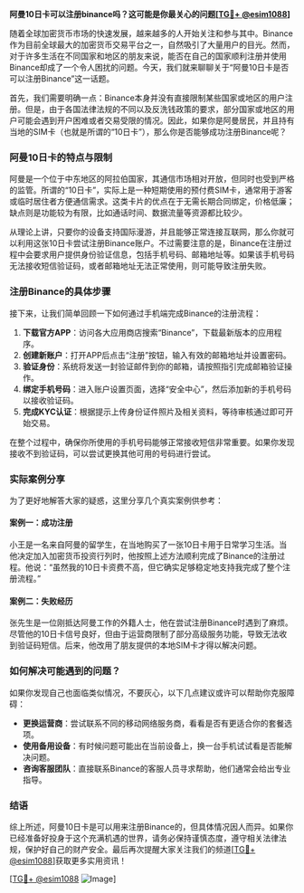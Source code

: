 **阿曼10日卡可以注册binance吗？这可能是你最关心的问题[[TG💪+ @esim1088](https://t.me/s/esim1088)]**

随着全球加密货币市场的快速发展，越来越多的人开始关注和参与其中。Binance作为目前全球最大的加密货币交易平台之一，自然吸引了大量用户的目光。然而，对于许多生活在不同国家和地区的朋友来说，能否在自己的国家顺利注册并使用Binance却成了一个令人困扰的问题。今天，我们就来聊聊关于“阿曼10日卡是否可以注册Binance”这一话题。

首先，我们需要明确一点：Binance本身并没有直接限制某些国家或地区的用户注册。但是，由于各国法律法规的不同以及反洗钱政策的要求，部分国家或地区的用户可能会遇到开户困难或者交易受限的情况。因此，如果你是阿曼居民，并且持有当地的SIM卡（也就是所谓的“10日卡”），那么你是否能够成功注册Binance呢？

### 阿曼10日卡的特点与限制

阿曼是一个位于中东地区的阿拉伯国家，其通信市场相对开放，但同时也受到严格的监管。所谓的“10日卡”，实际上是一种短期使用的预付费SIM卡，通常用于游客或临时居住者方便通信需求。这类卡片的优点在于无需长期合同绑定，价格低廉；缺点则是功能较为有限，比如通话时间、数据流量等资源都比较少。

从理论上讲，只要你的设备支持国际漫游，并且能够正常连接互联网，那么你就可以利用这张10日卡尝试注册Binance账户。不过需要注意的是，Binance在注册过程中会要求用户提供身份验证信息，包括手机号码、邮箱地址等。如果该手机号码无法接收短信验证码，或者邮箱地址无法正常使用，则可能导致注册失败。

### 注册Binance的具体步骤

接下来，让我们简单回顾一下如何通过手机端完成Binance的注册流程：

1. **下载官方APP**：访问各大应用商店搜索“Binance”，下载最新版本的应用程序。
2. **创建新账户**：打开APP后点击“注册”按钮，输入有效的邮箱地址并设置密码。
3. **验证身份**：系统将发送一封验证邮件到你的邮箱，请按照指引完成邮箱验证操作。
4. **绑定手机号码**：进入账户设置页面，选择“安全中心”，然后添加新的手机号码以接收验证码。
5. **完成KYC认证**：根据提示上传身份证件照片及相关资料，等待审核通过即可开始交易。

在整个过程中，确保你所使用的手机号码能够正常接收短信非常重要。如果你发现接收不到验证码，可以尝试更换其他可用的号码进行尝试。

### 实际案例分享

为了更好地解答大家的疑惑，这里分享几个真实案例供参考：

#### 案例一：成功注册
小王是一名来自阿曼的留学生，在当地购买了一张10日卡用于日常学习生活。当他决定加入加密货币投资行列时，他按照上述方法顺利完成了Binance的注册过程。他说：“虽然我的10日卡资费不高，但它确实足够稳定地支持我完成了整个注册流程。”

#### 案例二：失败经历
张先生是一位刚抵达阿曼工作的外籍人士，他在尝试注册Binance时遇到了麻烦。尽管他的10日卡信号良好，但由于运营商限制了部分高级服务功能，导致无法收到验证码短信。后来，他改用了朋友提供的本地SIM卡才得以解决问题。

### 如何解决可能遇到的问题？

如果你发现自己也面临类似情况，不要灰心，以下几点建议或许可以帮助你克服障碍：

- **更换运营商**：尝试联系不同的移动网络服务商，看看是否有更适合你的套餐选项。
- **使用备用设备**：有时候问题可能出在当前设备上，换一台手机试试看是否能解决问题。
- **咨询客服团队**：直接联系Binance的客服人员寻求帮助，他们通常会给出专业指导。

### 结语

综上所述，阿曼10日卡是可以用来注册Binance的，但具体情况因人而异。如果你已经准备好投身于这个充满机遇的世界，请务必保持谨慎态度，遵守相关法律法规，保护好自己的财产安全。最后再次提醒大家关注我们的频道[[TG💪+ @esim1088](https://t.me/s/esim1088)]获取更多实用资讯！

[[TG💪+ @esim1088](https://t.me/s/esim1088) ![Image](https://i.postimg.cc/4NQfJmqS/Snipaste-2025-05-13-00-14-12.png)]